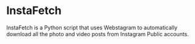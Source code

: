 # InstaFetch
InstaFetch is a Python script that uses Webstagram to automatically download all the photo and video posts from Instagram Public accounts.
